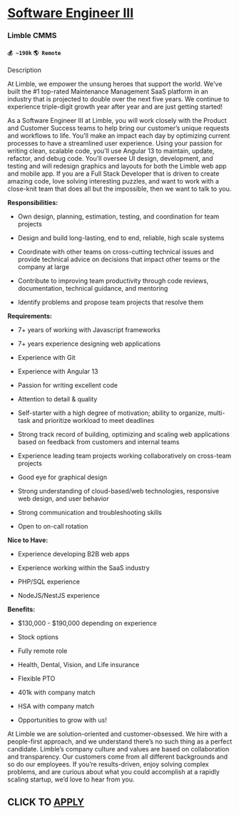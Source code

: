 # [Software Engineer III](https://www.remotewlb.com/apply/software-engineer-iii-81437)  
### Limble CMMS  
#### `💰 ~190k` `🌎 Remote`  

Description

At Limble, we empower the unsung heroes that support the world. We've built the #1 top-rated Maintenance Management SaaS platform in an industry that is projected to double over the next five years. We continue to experience triple-digit growth year after year and are just getting started!

As a Software Engineer III at Limble, you will work closely with the Product and Customer Success teams to help bring our customer’s unique requests and workflows to life. You'll make an impact each day by optimizing current processes to have a streamlined user experience. Using your passion for writing clean, scalable code, you'll use Angular 13 to maintain, update, refactor, and debug code. You'll oversee UI design, development, and testing and will redesign graphics and layouts for both the Limble web app and mobile app. If you are a Full Stack Developer that is driven to create amazing code, love solving interesting puzzles, and want to work with a close-knit team that does all but the impossible, then we want to talk to you.

 **Responsibilities:**

  * Own design, planning, estimation, testing, and coordination for team projects

  * Design and build long-lasting, end to end, reliable, high scale systems

  * Coordinate with other teams on cross-cutting technical issues and provide technical advice on decisions that impact other teams or the company at large

  * Contribute to improving team productivity through code reviews, documentation, technical guidance, and mentoring

  * Identify problems and propose team projects that resolve them

 **Requirements:**

  * 7+ years of working with Javascript frameworks

  * 7+ years experience designing web applications

  * Experience with Git

  * Experience with Angular 13

  * Passion for writing excellent code

  * Attention to detail & quality

  * Self-starter with a high degree of motivation; ability to organize, multi-task and prioritize workload to meet deadlines

  * Strong track record of building, optimizing and scaling web applications based on feedback from customers and internal teams

  * Experience leading team projects working collaboratively on cross-team projects

  * Good eye for graphical design

  * Strong understanding of cloud-based/web technologies, responsive web design, and user behavior

  * Strong communication and troubleshooting skills

  * Open to on-call rotation

 **Nice to Have:**

  * Experience developing B2B web apps

  * Experience working within the SaaS industry

  * PHP/SQL experience

  * NodeJS/NestJS experience

 **Benefits:**

  * $130,000 - $190,000 depending on experience

  * Stock options

  * Fully remote role

  * Health, Dental, Vision, and Life insurance

  * Flexible PTO

  * 401k with company match

  * HSA with company match

  * Opportunities to grow with us!

At Limble we are solution-oriented and customer-obsessed. We hire with a people-first approach, and we understand there’s no such thing as a perfect candidate. Limble’s company culture and values are based on collaboration and transparency. Our customers come from all different backgrounds and so do our employees. If you’re results-driven, enjoy solving complex problems, and are curious about what you could accomplish at a rapidly scaling startup, we’d love to hear from you.

  
## CLICK TO [APPLY](https://www.remotewlb.com/apply/software-engineer-iii-81437)

